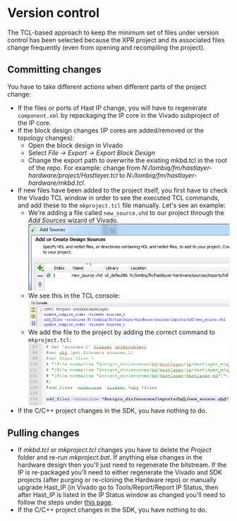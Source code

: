 # Version control



The TCL-based approach to keep the minimum set of files under version control has been selected because the XPR project and its associated files change frequently (even from opening and recompiling the project).

## Committing changes

You have to take different actions when different parts of the project change:

- If the files or ports of Hast IP change, you will have to regenerate `component.xml` by repackaging the IP core in the Vivado subproject of the IP core.
- If the block design changes (IP cores are added/removed or the topology changes):
    - Open the block design in Vivado
    - Select *File → Export → Export Block Design*
    - Change the export path to overwrite the existing mkbd.tcl in the root of the repo. For example: change from *N:/lombiq/fm/hastlayer-hardware/project/Hastlayer.tcl* to *N:/lombiq/fm/hastlayer-hardware/mkbd.tcl*.
- If new files have been added to the project itself, you first have to check the Vivado TCL window in order to see the executed TCL commands, and add these to the `mkproject.tcl` file manually. Let's see an example:
    - We're adding a file called `new_source.vhd` to our project through the *Add Sources* wizard of Vivado.  
    ![Add Sources](Images/VivadoAddSourcesWizard.png)
    - We see this in the TCL console:  
    ![TCL Console while adding sources](Images/VivadoTclConsoleAddSources.png)
    - We add the file to the project by adding the correct command to `mkproject.tcl`:  
    ![Editing mkproject.tcl for adding source file](Images/MkprojectTclEditForAddingSource.png)
- If the C/C++ project changes in the SDK, you have nothing to do.


## Pulling changes

- If *mkbd.tcl* or *mkproject.tcl* changes you have to delete the *Project* folder and re-run *mkproject.bat*. If anything else changes in the hardware design then you'll just need to regenerate the bitstream. If the IP is re-packaged you'll need to either regenerate the Vivado and SDK projects (after purging or re-cloning the Hardware repo) or manually upgrade Hast_IP (in Vivado go to Tools/Report/Report IP Status, then after Hast_IP is listed in the IP Status window as changed you'll need to follow the steps under [this page](RunningHardwareDesigns.md).
- If the C/C++ project changes in the SDK, you have nothing to do.